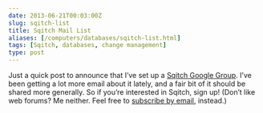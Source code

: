 ```yaml
--- 
date: 2013-06-21T00:03:00Z
slug: sqitch-list
title: Sqitch Mail List
aliases: [/computers/databases/sqitch-list.html]
tags: [Sqitch, databases, change management]
type: post
---
```


Just a quick post to announce that I’ve set up a [Sqitch Google Group]. I’ve
been getting a lot more email about it lately, and a fair bit of it should be
shared more generally. So if you’re interested in Sqitch, sign up! (Don’t like
web forums? Me neither. Feel free to [subscribe by email], instead.)

  [Sqitch Google Group]: https://groups.google.com/forum/#!forum/sqitch-users
  [subscribe by email]: mailto:sqitch-users+subscribe@googlegroups.com
